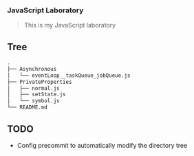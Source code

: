### JavaScript Laboratory

> This is my JavaScript laboratory

## Tree

```bash
.
├── Asynchronous
│   └── eventLoop__taskQueue_jobQueue.js
├── PrivateProperties
│   ├── normal.js
│   ├── setState.js
│   └── symbol.js
└── README.md
```

## TODO

- Config precommit to automatically modify the directory tree
